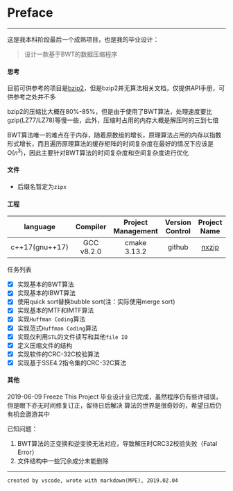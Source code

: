 # Preface
---
这是我本科阶段最后一个成熟项目，也是我的毕业设计：
> 设计一款基于BWT的数据压缩程序

#### 思考
目前可供参考的项目是[bzip2](http://www.bzip.org/)，但是bzip2并无算法相关文档，仅提供API手册，可供参考之处并不多  

bzip2的压缩比大概在80%-85%，但是由于使用了BWT算法，处理速度要比gzip(LZ77/LZ78)等慢一些，此外，压缩时占用的内存大概是解压时的三到七倍  

BWT算法唯一的难点在于内存，随着原数组的增长，原理算法占用的内存以指数形式增长，而且遍历原理算法的缓存矩阵的时间复杂度在最好的情况下应该是O($n^3$)，因此主要针对BWT算法的时间复杂度和空间复杂度进行优化

#### 文件
+ 后缀名暂定为`zipx`

#### 工程
| language | Compiler | Project Management | Version Control | Project Name | 
| :-: | :-: | :-: | :-: | :-: |
| c++17(gnu++17) | GCC v8.2.0 | cmake 3.13.2 | github | [nxzip](https://github.com/stark-zhang/nxzip) |

任务列表
- [x] 实现基本的BWT算法
- [x] 实现基本的IBWT算法
- [x] 使用quick sort替换bubble sort(注：实际使用merge sort)
- [x] 实现基本的MTF和IMTF算法
- [x] 实现`Huffman Coding`算法
- [x] 实现范式`Huffman Coding`算法
- [x] 实现仅利用`STL`的文件读写和其他`file IO`
- [x] 定义压缩文件的结构
- [x] 实现软件的CRC-32C校验算法
- [x] 实现基于SSE4.2指令集的CRC-32C算法

#### 其他
2019-06-09 Freeze This Project
毕业设计业已完成，虽然程序仍有些许错误，但是眼下亦无时间修复订正，留待日后解决
算法的世界是很奇妙的，希望日后仍有机会遨游其中

已知问题：
1. BWT算法的正变换和逆变换无法对应，导致解压时CRC32校验失败（Fatal Error）
2. 文件结构中一些冗余成分未能删除

---
`created by vscode, wrote with markdown(MPE), 2019.02.04`